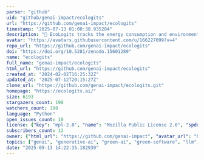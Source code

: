 ```yaml
---
parser: "github"
uid: "github/genai-impact/ecologits"
url: "https://github.com/genai-impact/ecologits"
timestamp: "2025-07-13 01:00:38.935284"
description: "🌱 EcoLogits tracks the energy consumption and environmental footprint of using generative AI models through APIs."
avatar: "https://avatars.githubusercontent.com/u/166227099?v=4"
repo_url: "https://github.com/genai-impact/ecologits"
doi: "https://doi.org/10.5281/zenodo.15601289"
name: "ecologits"
full_name: "genai-impact/ecologits"
html_url: "https://github.com/genai-impact/ecologits"
created_at: "2024-02-02T16:25:32Z"
updated_at: "2025-07-12T20:15:27Z"
clone_url: "https://github.com/genai-impact/ecologits.git"
homepage: "https://ecologits.ai/"
size: 6193
stargazers_count: 198
watchers_count: 198
language: "Python"
open_issues_count: 10
license: {"key": "mpl-2.0", "name": "Mozilla Public License 2.0", "spdx_id": "MPL-2.0", "url": "https://api.github.com/licenses/mpl-2.0", "node_id": "MDc6TGljZW5zZTE0"}
subscribers_count: 12
owner: {"html_url": "https://github.com/genai-impact", "avatar_url": "https://avatars.githubusercontent.com/u/166227099?v=4", "login": "genai-impact", "type": "Organization"}
topics: ["genai", "generative-ai", "green-ai", "green-software", "llm", "llm-inference", "python", "sustainability", "sustainable-ai"]
date: "2025-09-13 14:22:35.182939"
---
```

